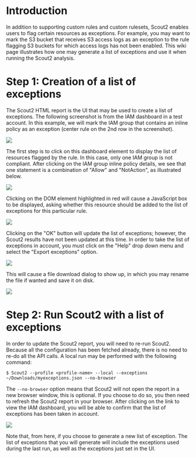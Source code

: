 # Introduction

In addition to supporting custom rules and custom rulesets, Scout2 enables users to flag certain resources as exceptions. For example, you may want to mark the S3 bucket that receives S3 access logs as an exception to the rule flagging S3 buckets for which access logs has not been enabled. This wiki page illustrates how one may generate a list of exceptions and use it when running the Scout2 analysis.

# Step 1: Creation of a list of exceptions

The Scout2 HTML report is the UI that may be used to create a list of exceptions. The following screenshot is from the IAM dashboard in a test account. In this example, we will mark the IAM group that contains an inline policy as an exception (center rule on the 2nd row in the screenshot).

![](https://github.com/nccgroup/Scout2/wiki/images/scout2-exceptions-001.png)

The first step is to click on this dashboard element to display the list of resources flagged by the rule. In this case, only one IAM group is not compliant. After clicking on the IAM group inline policy details, we see that one statement is a combination of "Allow" and "NotAction", as illustrated below.

![](https://github.com/nccgroup/Scout2/wiki/images/scout2-exceptions-002.png)

Clicking on the DOM element highlighted in red will cause a JavaScript box to be displayed, asking whether this resource should be added to the list of exceptions for this particular rule.

![](https://github.com/nccgroup/Scout2/wiki/images/scout2-exceptions-003.png)

Clicking on the "OK" button will update the list of exceptions; however, the Scout2 results have not been updated at this time. In order to take the list of exceptions in account, you must click on the "Help" drop down menu and select the "Export exceptions" option.

![](https://github.com/nccgroup/Scout2/wiki/images/scout2-exceptions-004.png)

This will cause a file download dialog to show up, in which you may rename the file if wanted and save it on disk.

![](https://github.com/nccgroup/Scout2/wiki/images/scout2-exceptions-005.png)

# Step 2: Run Scout2 with a list of exceptions

In order to update the Scout2 report, you will need to re-run Scout2. Because all the configuration has been fetched already, there is no need to re-do all the API calls. A local run may be performed with the following command:

```
$ Scout2 --profile <profile-name> --local --exceptions ~/Downloads/myexceptions.json --no-browser
```

The `--no-browser` option means that Scout2 will not open the report in a new browser window, this is optional. If you choose to do so, you then need to refresh the Scout2 report in your browser. After clicking on the link to view the IAM dashboard, you will be able to confirm that the list of exceptions has been taken in account.

![](https://github.com/nccgroup/Scout2/wiki/images/scout2-exceptions-006.png)

Note that, from here, if you choose to generate a new list of exception. The list of exceptions that you will generate will include the exceptions used during the last run, as well as the exceptions just set in the UI.